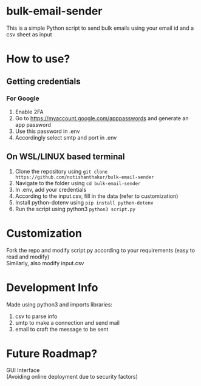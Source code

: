 # bulk-email-sender
This is a simple Python script to send bulk emails using your email id and a csv sheet as input

# How to use?
## Getting credentials
### For Google
  1. Enable 2FA
  2. Go to https://myaccount.google.com/apppasswords and generate an app password
  3. Use this password in .env
  4. Accordingly select smtp and port in .env
  
## On WSL/LINUX based terminal
  1. Clone the repository using `git clone https://github.com/notishanthakur/bulk-email-sender`
  2. Navigate to the folder using `cd bulk-email-sender`
  3. In .env, add your credentials
  4. According to the input.csv, fill in the data (refer to customization)
  5. Install python-dotenv using `pip install python-dotenv`
  6. Run the script using python3 `python3 script.py`

# Customization
  Fork the repo and modify script.py according to your requirements (easy to read and modify) <br>
  Similarly, also modify input.csv

# Development Info
Made using python3 and imports libraries: 
  1. csv to parse info
  2. smtp to make a connection and send mail
  3. email to craft the message to be sent

# Future Roadmap?
GUI Interface <br>
(Avoiding online deployment due to security factors)
